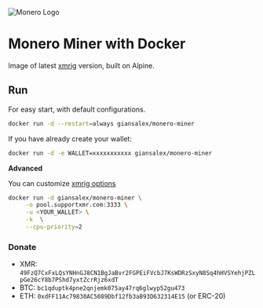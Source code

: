 ![Monero Logo](https://web.getmonero.org/img/monero-logo.png)

# Monero Miner with Docker

Image of latest [xmrig](https://github.com/xmrig/xmrig) version, built on Alpine.


## Run

For easy start, with default configurations.

```sh
docker run -d --restart=always giansalex/monero-miner
```

If you have already create your wallet:

```sh
docker run -d -e WALLET=xxxxxxxxxxx giansalex/monero-miner
```

**Advanced**

You can customize [xmrig options](https://github.com/xmrig/xmrig#command-line-options)
```sh
docker run -d giansalex/monero-miner \
     -o pool.supportxmr.com:3333 \
     -u <YOUR_WALLET> \
     -k  \
     --cpu-priority=2
```

### Donate

- XMR: `49FzQ7CxFxLQsYNHnGJ8CN1BgJaBvr2FGPEiFVcbJ7KsWDRzSxyN8Sq4hHVSYehjPZLpGe26cY8b7PShd7yxtZcrRjz6xdT`
- BTC: `bc1qduptk4pne2qnjemk075ay47rq6glwyp52gu473`
- ETH: `0xdFF11Ac79830AC5089Dbf12fb3aB93D632314E15` (or ERC-20)